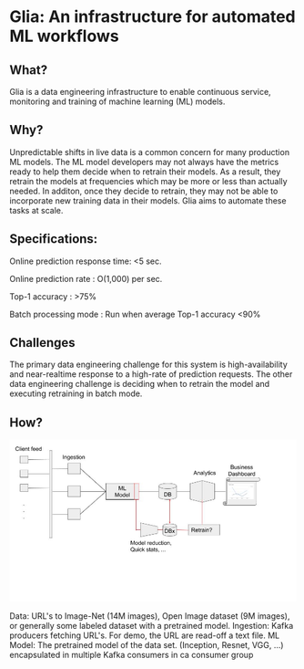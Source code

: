 # Glia: An infrastructure for automated ML workflows  

## What?
Glia is a data engineering infrastructure to enable continuous service, monitoring and training of machine learning (ML) models.

## Why?
Unpredictable shifts in live data is a common concern for many production ML models. The ML model developers may not always have the metrics ready to help them decide when to retrain their models. As a result, they retrain the models at frequencies which may be more or less than actually needed. In additon, once they decide to retrain, they may not be able to incorporate new training data in their models. Glia aims to automate these tasks at scale.

## Specifications:
Online prediction response time: <5 sec.

Online prediction rate         : O(1,000) per sec.

Top-1 accuracy                 : >75%

Batch processing mode          : Run when average Top-1 accuracy <90%

## Challenges

The primary data engineering challenge for this system is high-availability and near-realtime response to a high-rate of prediction requests. The other data engineering challenge is deciding when to retrain the model and executing retraining in batch mode. 



## How?

![Proposed architecture](./arch.jpg)

Data: URL's to Image-Net (14M images), Open Image dataset (9M images), or generally some labeled dataset with a pretrained model. 
Ingestion: Kafka producers fetching URL's. For demo, the URL are read-off a text file.
ML Model: The pretrained model of the data set. (Inception, Resnet, VGG, ...) encapsulated in multiple Kafka consumers in ca consumer group



